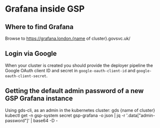 # Grafana inside GSP

## Where to find Grafana

Browse to https://grafana.london.{name of cluster}.govsvc.uk/

## Login via Google

When your cluster is created you should provide the deployer pipeline the Google OAuth client ID and secret in `google-oauth-client-id` and `google-oauth-client-secret`.

## Getting the default admin password of a new GSP Grafana instance

Using gds-cli, as an admin in the kubernetes cluster:
gds {name of cluster} kubectl get -n gsp-system secret gsp-grafana -o json | jq -r '.data["admin-password"]' | base64 -D -

